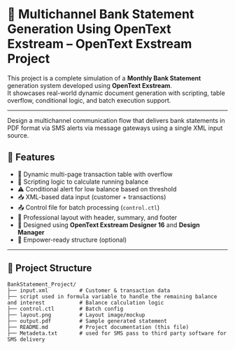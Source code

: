 # 🏦 Multichannel Bank Statement Generation Using OpenText Exstream – OpenText Exstream Project

This project is a complete simulation of a **Monthly Bank Statement** generation system developed using **OpenText Exstream**.  
It showcases real-world dynamic document generation with scripting, table overflow, conditional logic, and batch execution support.

---
Design a multichannel communication flow that delivers bank statements in PDF format via  SMS alerts via message gateways using a single XML input source.


## 📌 Features

- 🔄 Dynamic multi-page transaction table with overflow
- 🧮 Scripting logic to calculate running balance
- ⚠️ Conditional alert for low balance based on threshold
- 📥 XML-based data input (customer + transactions)
- 📤 Control file for batch processing (`control.ctl`)
- 📑 Professional layout with header, summary, and footer
- 🧠 Designed using **OpenText Exstream Designer 16** and **Design Manager**
- 🧾 Empower-ready structure (optional)

---

## 📁 Project Structure

```plaintext
BankStatement_Project/
├── input.xml          # Customer & transaction data
├── script used in formula variable to handle the remaining balance and interest           # Balance calculation logic
├── control.ctl        # Batch config
├── layout.png         # Layout image/mockup
├── output.pdf         # Sample generated statement
├── README.md          # Project documentation (this file)
├── Metadeta.txt       # used for SMS pass to third party software for SMS delivery 

